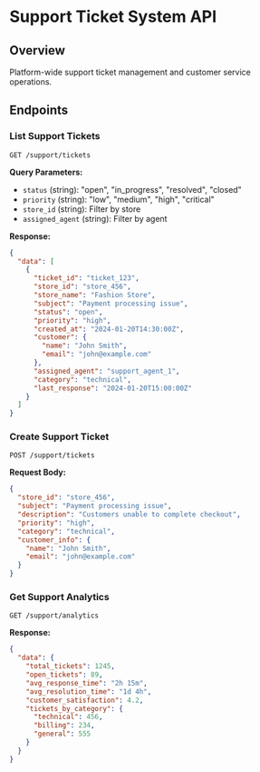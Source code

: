 # Support Ticket System API

## Overview
Platform-wide support ticket management and customer service operations.

## Endpoints

### List Support Tickets
```http
GET /support/tickets
```

**Query Parameters:**
- `status` (string): "open", "in_progress", "resolved", "closed"
- `priority` (string): "low", "medium", "high", "critical"
- `store_id` (string): Filter by store
- `assigned_agent` (string): Filter by agent

**Response:**
```json
{
  "data": [
    {
      "ticket_id": "ticket_123",
      "store_id": "store_456",
      "store_name": "Fashion Store",
      "subject": "Payment processing issue",
      "status": "open",
      "priority": "high",
      "created_at": "2024-01-20T14:30:00Z",
      "customer": {
        "name": "John Smith",
        "email": "john@example.com"
      },
      "assigned_agent": "support_agent_1",
      "category": "technical",
      "last_response": "2024-01-20T15:00:00Z"
    }
  ]
}
```

### Create Support Ticket
```http
POST /support/tickets
```

**Request Body:**
```json
{
  "store_id": "store_456",
  "subject": "Payment processing issue",
  "description": "Customers unable to complete checkout",
  "priority": "high",
  "category": "technical",
  "customer_info": {
    "name": "John Smith",
    "email": "john@example.com"
  }
}
```

### Get Support Analytics
```http
GET /support/analytics
```

**Response:**
```json
{
  "data": {
    "total_tickets": 1245,
    "open_tickets": 89,
    "avg_response_time": "2h 15m",
    "avg_resolution_time": "1d 4h",
    "customer_satisfaction": 4.2,
    "tickets_by_category": {
      "technical": 456,
      "billing": 234,
      "general": 555
    }
  }
}
```